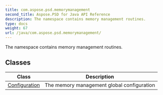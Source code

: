 ```yaml
---
title: com.aspose.psd.memorymanagement
second_title: Aspose.PSD for Java API Reference
description: The namespace contains memory management routines.
type: docs
weight: 67
url: /java/com.aspose.psd.memorymanagement/
---
```



The namespace contains memory management routines.


## Classes

| Class | Description |
| --- | --- |
| [Configuration](../com.aspose.psd.memorymanagement/configuration) | The memory management global configuration |
